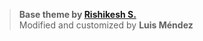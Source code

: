 > **Base theme by [Rishikesh S.](https://github.com/rishikesh2003/my-portfolio)**  
> Modified and customized by **Luis Méndez**
